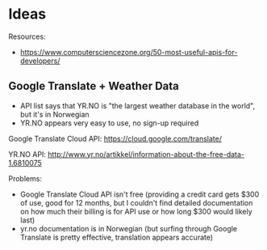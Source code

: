 # Ideas
Resources:
- https://www.computersciencezone.org/50-most-useful-apis-for-developers/

## Google Translate + Weather Data
- API list says that YR.NO is "the largest weather database in the world", but it's in Norwegian
- YR.NO appears very easy to use, no sign-up required

Google Translate Cloud API:
https://cloud.google.com/translate/

YR.NO API:
http://www.yr.no/artikkel/information-about-the-free-data-1.6810075

Problems:
- Google Translate Cloud API isn't free (providing a credit card gets $300 of use, good for 12 months, but I couldn't find detailed documentation on how much their billing is for API use or how long $300 would likely last)
- yr.no documentation is in Norwegian (but surfing through Google Translate is pretty effective, translation appears accurate)
